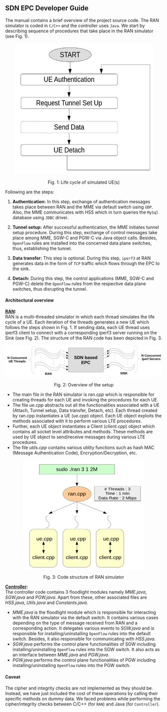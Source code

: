 ## SDN EPC Developer Guide

The manual contains a brief overview of the project source code. The RAN simulator is coded in `C/C++` and the controller uses `Java`. We start by describing sequence of procedures that take place in the RAN simulator (see Fig. 1).

<div align="center">
<img src="images/ue_life_cycle.png" alt="Fig. 1: Life cycle of a simulated UE" width="450" height="420" />
</div>
<p align="center">Fig. 1: Life cycle of simulated UE(s)</p>

Following are the steps:

1. **Authentication:** In this step, exchange of authentication messages takes place between RAN and the MME via default switch using `UDP`. Also, the MME communicates with HSS which in turn queries the `MySql` database using `JDBC` driver.

2. **Tunnel setup:** After successful authentication, the MME initiates tunnel setup procedure. During this step, exchange of control messages take place among MME, SGW-C and PGW-C via Java object calls. Besides, `OpenFlow` rules are installed into the concerned data plane switches, thus, establishing the tunnel.

3. **Data transfer:** This step is optional. During this step, `iperf3` at RAN generates data in the form of `TCP` traffic which flows through the EPC to the sink.

4. **Detach:** During this step, the control applications (MME, SGW-C and PGW-C) delete the `OpenFlow` rules from the respective data plane switches, thus disrupting the tunnel.

#### Architectural overview ####

**<u>RAN</u>:**  
RAN is a multi-threaded simulator in which each thread simulates the life cycle of a UE. Each iteration of the threads generates a new UE which follows the steps shown in Fig. 1. If sending data, each UE thread uses iperf3 client to connect with a corresponding iperf3 server running on the Sink (see Fig. 2). The structure of the RAN code has been depicted in Fig. 3.

<div align="center">
<img src="images/end_simulators.png" alt="Fig. 2: Overview of the setup" />
</div>
<p align="center">Fig. 2: Overview of the setup</p>

- The main file in the RAN simulator is *ran.cpp* which is responsible for creating threads for each UE and invoking the procedures for each UE.
- The file *ue.cpp* abstracts out all the functionalities associated with a UE (Attach, Tunnel setup, Data transfer, Detach, etc). Each thread created by ran.cpp instantiates a UE (*ue.cpp*) object. Each UE object exploits the methods associated with it to perform various LTE procedures.
- Further, each UE object instantiates a Client (*client.cpp*) object which contains all socket level attributes and methods. These methods are used by UE object to send/receive messages during various LTE procedures.
- The file *utils.cpp* contains various utility functions such as hash MAC (Message Authentication Code), Encryption/Decryption, etc.

<div align="center">
<img src="images/ran_code_structure.png" alt="Fig. 2: Overview of the setup" <img src="ue_life_cycle.png" alt="Fig. 3: Code structure of RAN simulator" width="390" height="350" />
</div>
<p align="center">Fig. 3: Code structure of RAN simulator</p>

**<u>Controller</u>:**  
The controller code contains 3 floodlight modules namely *MME.java*, *SGW.java* and *PGW.java*. Apart from these, other associated files are *HSS.java*, *Utils.java* and *Constants.java*.

- *MME.java* is the floodlight module which is responsible for interacting with the RAN simulator via the default switch. It contains various cases depending on the type of message received from RAN and a corresponding action. It delegates various events to *SGW.java* and is responsible for installing/uninstalling `OpenFlow` rules into the default switch. Besides, it also responsible for communicating with *HSS.java*.
- *SGW.java* performs the control plane functionalities of SGW including installing/uninstalling `OpenFlow` rules into the SGW switch. It also acts as an interface between *MME.java* and *PGW.java*.
- *PGW.java* performs the control plane functionalities of PGW including installing/uninstalling `OpenFlow` rules into the PGW switch.

#### Caveat ####

The cipher and integrity checks are not implemented as they should be. Instead, we have just included the cost of these operations by calling their specific methods on dummy data. We faced problems while performing the cipher/integrity checks between C/C++ (for `RAN`) and Java (for `Controller`).
